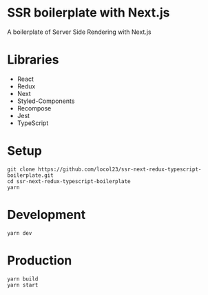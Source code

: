 # SSR boilerplate with Next.js

A boilerplate of Server Side Rendering with Next.js

# Libraries

- React
- Redux
- Next
- Styled-Components
- Recompose
- Jest
- TypeScript

# Setup

```
git clone https://github.com/locol23/ssr-next-redux-typescript-boilerplate.git
cd ssr-next-redux-typescript-boilerplate
yarn
```

# Development

```
yarn dev
```

# Production

```
yarn build
yarn start
```
